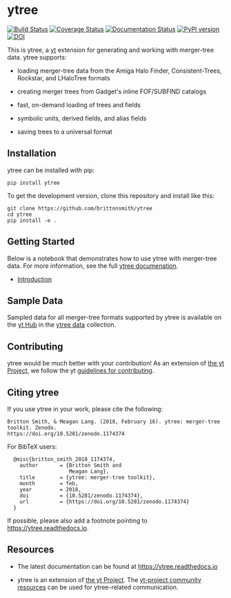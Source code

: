 # ytree

[![Build Status](https://travis-ci.org/brittonsmith/ytree.svg?branch=master)](https://travis-ci.org/brittonsmith/ytree)
[![Coverage Status](https://coveralls.io/repos/github/brittonsmith/ytree/badge.svg)](https://coveralls.io/github/brittonsmith/ytree)
[![Documentation Status](https://readthedocs.org/projects/ytree/badge/?version=latest)](http://ytree.readthedocs.io/en/latest/?badge=latest)
[![PyPI version](https://badge.fury.io/py/ytree.svg)](https://badge.fury.io/py/ytree)
[![DOI](https://zenodo.org/badge/98564214.svg)](https://zenodo.org/badge/latestdoi/98564214)

This is ytree, a [yt](https://github.com/yt-project/yt) extension for generating and working with
merger-tree data.  ytree supports:

 * loading merger-tree data from the Amiga Halo Finder, Consistent-Trees, Rockstar, and LHaloTree formats

 * creating merger trees from Gadget's inline FOF/SUBFIND catalogs

 * fast, on-demand loading of trees and fields

 * symbolic units, derived fields, and alias fields

 * saving trees to a universal format

## Installation

ytree can be installed with pip:

```
pip install ytree
```

To get the development version, clone this repository and install like this:

```
git clone https://github.com/brittonsmith/ytree
cd ytree
pip install -e .
```

## Getting Started

Below is a notebook that demonstrates how to use ytree with merger-tree data.  For
more information, see the full [ytree documenation](https://ytree.readthedocs.io).

 * [Introduction](https://github.com/brittonsmith/ytree/blob/master/doc/source/notebooks/Intro_to_ytree.ipynb)

## Sample Data

Sampled data for all merger-tree formats supported by ytree is available on the
[yt Hub](https://girder.hub.yt/) in the
[ytree data](https://girder.hub.yt/#collection/59835a1ee2a67400016a2cda) collection.

## Contributing

ytree would be much better with your contribution!  As an extension of
[the yt Project](https://yt-project.org/), we follow the yt
[guidelines for contributing](https://github.com/yt-project/yt#contributing).

## Citing ytree


If you use ytree in your work, please cite the following:

```
Britton Smith, & Meagan Lang. (2018, February 16). ytree: merger-tree toolkit. Zenodo.
https://doi.org/10.5281/zenodo.1174374
```

For BibTeX users:

```
  @misc{britton_smith_2018_1174374,
    author       = {Britton Smith and
                    Meagan Lang},
    title        = {ytree: merger-tree toolkit},
    month        = feb,
    year         = 2018,
    doi          = {10.5281/zenodo.1174374},
    url          = {https://doi.org/10.5281/zenodo.1174374}
  }
```

If possible, please also add a footnote pointing to
https://ytree.readthedocs.io.

## Resources

 * The latest documentation can be found at https://ytree.readthedocs.io

 * ytree is an extension of [the yt Project](https://yt-project.org/). The [yt-project community resources](https://github.com/yt-project/yt#resources) can be used for ytree-related communication.
